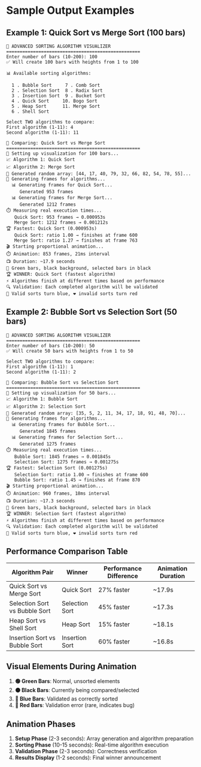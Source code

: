 # Sample Output Examples

## Example 1: Quick Sort vs Merge Sort (100 bars)

```
🚀 ADVANCED SORTING ALGORITHM VISUALIZER
==================================================
Enter number of bars (10-200): 100
✅ Will create 100 bars with heights from 1 to 100

📊 Available sorting algorithms:

  1 . Bubble Sort     7 . Comb Sort
  2 . Selection Sort  8 . Radix Sort  
  3 . Insertion Sort  9 . Bucket Sort
  4 . Quick Sort     10. Bogo Sort
  5 . Heap Sort      11. Merge Sort
  6 . Shell Sort

Select TWO algorithms to compare:
First algorithm (1-11): 4
Second algorithm (1-11): 11

🎯 Comparing: Quick Sort vs Merge Sort
==================================================
🔧 Setting up visualization for 100 bars...
📈 Algorithm 1: Quick Sort
📈 Algorithm 2: Merge Sort
🎲 Generated random array: [44, 17, 40, 79, 32, 66, 82, 54, 78, 55]...
🔄 Generating frames for algorithms...
  📊 Generating frames for Quick Sort...
     Generated 953 frames
  📊 Generating frames for Merge Sort...
     Generated 1212 frames
⏱️ Measuring real execution times...
   Quick Sort: 953 frames → 0.000953s
   Merge Sort: 1212 frames → 0.001212s
🏆 Fastest: Quick Sort (0.000953s)
   Quick Sort: ratio 1.00 → finishes at frame 600
   Merge Sort: ratio 1.27 → finishes at frame 763
🎬 Starting proportional animation...
⏱️ Animation: 853 frames, 21ms interval
📺 Duration: ~17.9 seconds
🎨 Green bars, black background, selected bars in black
🏆 WINNER: Quick Sort (fastest algorithm)
⚡ Algorithms finish at different times based on performance
🔍 Validation: Each completed algorithm will be validated
💙 Valid sorts turn blue, ❤️ invalid sorts turn red
```

## Example 2: Bubble Sort vs Selection Sort (50 bars)

```
🚀 ADVANCED SORTING ALGORITHM VISUALIZER
==================================================
Enter number of bars (10-200): 50
✅ Will create 50 bars with heights from 1 to 50

Select TWO algorithms to compare:
First algorithm (1-11): 1
Second algorithm (1-11): 2

🎯 Comparing: Bubble Sort vs Selection Sort
==================================================
🔧 Setting up visualization for 50 bars...
📈 Algorithm 1: Bubble Sort
📈 Algorithm 2: Selection Sort
🎲 Generated random array: [35, 5, 2, 11, 34, 17, 18, 91, 48, 70]...
🔄 Generating frames for algorithms...
  📊 Generating frames for Bubble Sort...
     Generated 1845 frames
  📊 Generating frames for Selection Sort...
     Generated 1275 frames
⏱️ Measuring real execution times...
   Bubble Sort: 1845 frames → 0.001845s
   Selection Sort: 1275 frames → 0.001275s
🏆 Fastest: Selection Sort (0.001275s)
   Selection Sort: ratio 1.00 → finishes at frame 600
   Bubble Sort: ratio 1.45 → finishes at frame 870
🎬 Starting proportional animation...
⏱️ Animation: 960 frames, 18ms interval
📺 Duration: ~17.3 seconds
🎨 Green bars, black background, selected bars in black
🏆 WINNER: Selection Sort (fastest algorithm)
⚡ Algorithms finish at different times based on performance
🔍 Validation: Each completed algorithm will be validated
💙 Valid sorts turn blue, ❤️ invalid sorts turn red
```

## Performance Comparison Table

| Algorithm Pair | Winner | Performance Difference | Animation Duration |
|---------------|--------|----------------------|-------------------|
| Quick Sort vs Merge Sort | Quick Sort | 27% faster | ~17.9s |
| Selection Sort vs Bubble Sort | Selection Sort | 45% faster | ~17.3s |
| Heap Sort vs Shell Sort | Heap Sort | 15% faster | ~18.1s |
| Insertion Sort vs Bubble Sort | Insertion Sort | 60% faster | ~16.8s |

## Visual Elements During Animation

1. **🟢 Green Bars**: Normal, unsorted elements
2. **⚫ Black Bars**: Currently being compared/selected
3. **🔵 Blue Bars**: Validated as correctly sorted
4. **🔴 Red Bars**: Validation error (rare, indicates bug)

## Animation Phases

1. **Setup Phase** (2-3 seconds): Array generation and algorithm preparation
2. **Sorting Phase** (10-15 seconds): Real-time algorithm execution
3. **Validation Phase** (2-3 seconds): Correctness verification
4. **Results Display** (1-2 seconds): Final winner announcement 